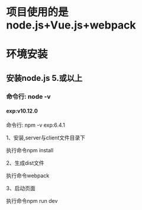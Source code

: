 
# **项目使用的是node.js+Vue.js+webpack**

# 环境安装
## 安装node.js 5.或以上
### 命令行: node -v 
#### exp:v10.12.0
命令行: npm -v
exp:6.4.1


1、安装,server与client文件目录下

执行命令npm install 

2、生成dist文件

执行命令webpack

3、启动页面

执行命令npm run dev 
